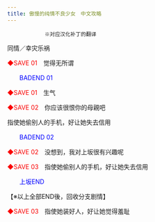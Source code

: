 ```yaml
---
title: 傲慢的纯情不良少女　中文攻略
---
```


                ※对应汉化补丁的翻译



同情／幸灾乐祸

<font color="#fa0000">◆SAVE 01</font>　觉得无所谓



<font color="#0000ff">　　BADEND 01</font>



<font color="#fa0000">◆SAVE 01</font>　生气

<font color="#fa0000">◆SAVE 02</font>　你应该很恨你的母親吧

指使她偷别人的手机，好让她失去信用



<font color="#0000ff">　　BADEND 02</font>



<font color="#fa0000">◆SAVE 02</font>　没想到，我对上坂很有兴趣呢

<font color="#fa0000">◆SAVE 03</font>　指使她偷别人的手机，好让她失去信用



<font color="#0000ff">　　上坂END</font>



【※以上全部END後，回收分支剧情】

<font color="#fa0000">◆SAVE 03</font>　指使她装好人，好让她觉得羞耻


              
